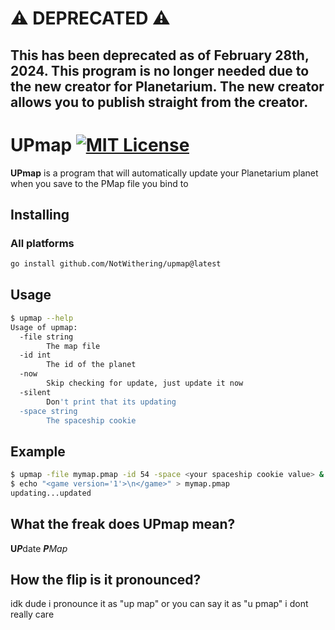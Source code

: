 # ⚠️ DEPRECATED ⚠️
This has been deprecated as of February 28th, 2024.
This program is no longer needed due to the new creator for Planetarium.
The new creator allows you to publish straight from the creator.
---

# UPmap [![MIT License](https://img.shields.io/badge/License-MIT-a10b31)](https://github.com/NotWithering/upmap/blob/master/LICENSE)

**UPmap** is a program that will automatically update your Planetarium planet when you save to the PMap file you bind to

## Installing

### All platforms
```bash
go install github.com/NotWithering/upmap@latest
```

## Usage
```bash
$ upmap --help
Usage of upmap:
  -file string
        The map file
  -id int
        The id of the planet
  -now
        Skip checking for update, just update it now
  -silent
        Don't print that its updating
  -space string
        The spaceship cookie
```

## Example
```bash
$ upmap -file mymap.pmap -id 54 -space <your spaceship cookie value> &
$ echo "<game version='1'>\n</game>" > mymap.pmap
updating...updated
```

## What the freak does UPmap mean?
**U*****P***date ***P****Map*

## How the flip is it pronounced?
idk dude i pronounce it as "up map" or you can say it as "u pmap" i dont really care